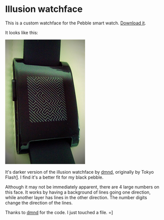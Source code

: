 Illusion watchface
==================

This is a custom watchface for the Pebble smart watch. [Download it][0].

It looks like this:

![](/screenshot.png)

It's darker version of the illusion watchface by [dmnd][2], originally by
Tokyo Flash[1]. I find it's a better fit for my black pebble.

Although it may not be immediately apparent, there are 4 large numbers on this
face. It works by having a background of lines going one direction, while
another layer has lines in the other direction. The number digits change the
direction of the lines.

Thanks to [dmnd][2] for the code. I just touched a file. =]

[0]: http://goo.gl/AAkKcg
[1]: http://www.tokyoflash.com/en/watches/kisai/optical_illusion/
[2]: https://github.com/dmnd/illusion

